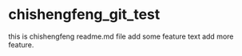 # chishengfeng_git_test
this is chishengfeng readme.md file
add some feature text
add more feature.
